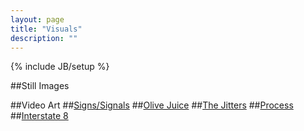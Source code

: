 ```yaml
---
layout: page
title: "Visuals"
description: ""
---
```

{% include JB/setup %}

##Still Images

##Video Art
##<a href="signssignals/">Signs/Signals</a>
##<a href="olivejuice/">Olive Juice</a>
##<a href="jitters/">The Jitters</a>
##<a href="process/">Process</a>
##<a href="interstate8/">Interstate 8</a>